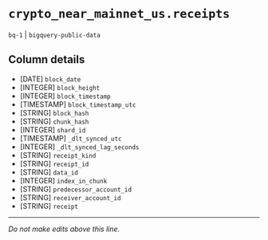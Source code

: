 # `crypto_near_mainnet_us.receipts`
`bq-1` | `bigquery-public-data`

## Column details
* [DATE]      `block_date`
* [INTEGER]   `block_height`
* [INTEGER]   `block_timestamp`
* [TIMESTAMP] `block_timestamp_utc`
* [STRING]    `block_hash`
* [STRING]    `chunk_hash`
* [INTEGER]   `shard_id`
* [TIMESTAMP] `_dlt_synced_utc`
* [INTEGER]   `_dlt_synced_lag_seconds`
* [STRING]    `receipt_kind`
* [STRING]    `receipt_id`
* [STRING]    `data_id`
* [INTEGER]   `index_in_chunk`
* [STRING]    `predecessor_account_id`
* [STRING]    `receiver_account_id`
* [STRING]    `receipt`

-------------------------------------------------------------------------------
*Do not make edits above this line.*
